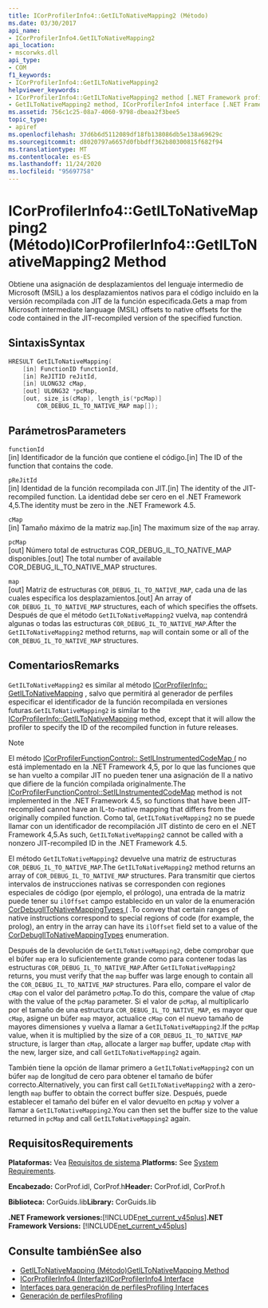 ```yaml
---
title: ICorProfilerInfo4::GetILToNativeMapping2 (Método)
ms.date: 03/30/2017
api_name:
- ICorProfilerInfo4.GetILToNativeMapping2
api_location:
- mscorwks.dll
api_type:
- COM
f1_keywords:
- ICorProfilerInfo4::GetILToNativeMapping2
helpviewer_keywords:
- ICorProfilerInfo4::GetILToNativeMapping2 method [.NET Framework profiling]
- GetILToNativeMapping2 method, ICorProfilerInfo4 interface [.NET Framework profiling]
ms.assetid: 756c1c25-08a7-4060-9798-dbeaa2f3bee5
topic_type:
- apiref
ms.openlocfilehash: 37d6b6d5112089df18fb138086db5e138a69629c
ms.sourcegitcommit: d8020797a6657d0fbbdff362b80300815f682f94
ms.translationtype: MT
ms.contentlocale: es-ES
ms.lasthandoff: 11/24/2020
ms.locfileid: "95697758"
---
```

# <a name="icorprofilerinfo4getiltonativemapping2-method"></a><span data-ttu-id="8e0f5-102">ICorProfilerInfo4::GetILToNativeMapping2 (Método)</span><span class="sxs-lookup"><span data-stu-id="8e0f5-102">ICorProfilerInfo4::GetILToNativeMapping2 Method</span></span>

<span data-ttu-id="8e0f5-103">Obtiene una asignación de desplazamientos del lenguaje intermedio de Microsoft (MSIL) a los desplazamientos nativos para el código incluido en la versión recompilada con JIT de la función especificada.</span><span class="sxs-lookup"><span data-stu-id="8e0f5-103">Gets a map from Microsoft intermediate language (MSIL) offsets to native offsets for the code contained in the JIT-recompiled version of the specified function.</span></span>  
  
## <a name="syntax"></a><span data-ttu-id="8e0f5-104">Sintaxis</span><span class="sxs-lookup"><span data-stu-id="8e0f5-104">Syntax</span></span>  
  
```cpp  
HRESULT GetILToNativeMapping(  
    [in] FunctionID functionId,  
    [in] ReJITID reJitId,  
    [in] ULONG32 cMap,  
    [out] ULONG32 *pcMap,  
    [out, size_is(cMap), length_is(*pcMap)]  
        COR_DEBUG_IL_TO_NATIVE_MAP map[]);  
```  
  
## <a name="parameters"></a><span data-ttu-id="8e0f5-105">Parámetros</span><span class="sxs-lookup"><span data-stu-id="8e0f5-105">Parameters</span></span>  

 `functionId`  
 <span data-ttu-id="8e0f5-106">[in] Identificador de la función que contiene el código.</span><span class="sxs-lookup"><span data-stu-id="8e0f5-106">[in] The ID of the function that contains the code.</span></span>  
  
 `pReJitId`  
 <span data-ttu-id="8e0f5-107">[in] Identidad de la función recompilada con JIT.</span><span class="sxs-lookup"><span data-stu-id="8e0f5-107">[in] The identity of the JIT-recompiled function.</span></span> <span data-ttu-id="8e0f5-108">La identidad debe ser cero en el .NET Framework 4,5.</span><span class="sxs-lookup"><span data-stu-id="8e0f5-108">The identity must be zero in the .NET Framework 4.5.</span></span>  
  
 `cMap`  
 <span data-ttu-id="8e0f5-109">[in] Tamaño máximo de la matriz `map`.</span><span class="sxs-lookup"><span data-stu-id="8e0f5-109">[in] The maximum size of the `map` array.</span></span>  
  
 `pcMap`  
 <span data-ttu-id="8e0f5-110">[out] Número total de estructuras COR_DEBUG_IL_TO_NATIVE_MAP disponibles.</span><span class="sxs-lookup"><span data-stu-id="8e0f5-110">[out] The total number of available COR_DEBUG_IL_TO_NATIVE_MAP structures.</span></span>  
  
 `map`  
 <span data-ttu-id="8e0f5-111">[out] Matriz de estructuras `COR_DEBUG_IL_TO_NATIVE_MAP`, cada una de las cuales especifica los desplazamientos.</span><span class="sxs-lookup"><span data-stu-id="8e0f5-111">[out] An array of `COR_DEBUG_IL_TO_NATIVE_MAP` structures, each of which specifies the offsets.</span></span> <span data-ttu-id="8e0f5-112">Después de que el método `GetILToNativeMapping2` vuelva, `map` contendrá algunas o todas las estructuras `COR_DEBUG_IL_TO_NATIVE_MAP`.</span><span class="sxs-lookup"><span data-stu-id="8e0f5-112">After the `GetILToNativeMapping2` method returns, `map` will contain some or all of the `COR_DEBUG_IL_TO_NATIVE_MAP` structures.</span></span>  
  
## <a name="remarks"></a><span data-ttu-id="8e0f5-113">Comentarios</span><span class="sxs-lookup"><span data-stu-id="8e0f5-113">Remarks</span></span>  

 <span data-ttu-id="8e0f5-114">`GetILToNativeMapping2` es similar al método [ICorProfilerInfo:: GetILToNativeMapping](icorprofilerinfo-getiltonativemapping-method.md) , salvo que permitirá al generador de perfiles especificar el identificador de la función recompilada en versiones futuras.</span><span class="sxs-lookup"><span data-stu-id="8e0f5-114">`GetILToNativeMapping2` is similar to the [ICorProfilerInfo::GetILToNativeMapping](icorprofilerinfo-getiltonativemapping-method.md) method, except that it will allow the profiler to specify the ID of the recompiled function in future releases.</span></span>  
  
> [!NOTE]
> <span data-ttu-id="8e0f5-115">El método [ICorProfilerFunctionControl:: SetILInstrumentedCodeMap (](icorprofilerfunctioncontrol-setilinstrumentedcodemap-method.md) no está implementado en la .NET Framework 4,5, por lo que las funciones que se han vuelto a compilar JIT no pueden tener una asignación de Il a nativo que difiere de la función compilada originalmente.</span><span class="sxs-lookup"><span data-stu-id="8e0f5-115">The [ICorProfilerFunctionControl::SetILInstrumentedCodeMap](icorprofilerfunctioncontrol-setilinstrumentedcodemap-method.md) method is not implemented in the .NET Framework 4.5, so functions that have been JIT-recompiled cannot have an IL-to-native mapping that differs from the originally compiled function.</span></span> <span data-ttu-id="8e0f5-116">Como tal, `GetILToNativeMapping2` no se puede llamar con un identificador de recompilación JIT distinto de cero en el .NET Framework 4,5.</span><span class="sxs-lookup"><span data-stu-id="8e0f5-116">As such, `GetILToNativeMapping2` cannot be called with a nonzero JIT-recompiled ID in the .NET Framework 4.5.</span></span>  
  
 <span data-ttu-id="8e0f5-117">El método `GetILToNativeMapping2` devuelve una matriz de estructuras `COR_DEBUG_IL_TO_NATIVE_MAP`.</span><span class="sxs-lookup"><span data-stu-id="8e0f5-117">The `GetILToNativeMapping2` method returns an array of `COR_DEBUG_IL_TO_NATIVE_MAP` structures.</span></span> <span data-ttu-id="8e0f5-118">Para transmitir que ciertos intervalos de instrucciones nativas se corresponden con regiones especiales de código (por ejemplo, el prólogo), una entrada de la matriz puede tener su `ilOffset` campo establecido en un valor de la enumeración [CorDebugIlToNativeMappingTypes (](../debugging/cordebugiltonativemappingtypes-enumeration.md) .</span><span class="sxs-lookup"><span data-stu-id="8e0f5-118">To convey that certain ranges of native instructions correspond to special regions of code (for example, the prolog), an entry in the array can have its `ilOffset` field set to a value of the [CorDebugIlToNativeMappingTypes](../debugging/cordebugiltonativemappingtypes-enumeration.md) enumeration.</span></span>  
  
 <span data-ttu-id="8e0f5-119">Después de la devolución de `GetILToNativeMapping2`, debe comprobar que el búfer `map` era lo suficientemente grande como para contener todas las estructuras `COR_DEBUG_IL_TO_NATIVE_MAP`.</span><span class="sxs-lookup"><span data-stu-id="8e0f5-119">After `GetILToNativeMapping2` returns, you must verify that the `map` buffer was large enough to contain all the `COR_DEBUG_IL_TO_NATIVE_MAP` structures.</span></span> <span data-ttu-id="8e0f5-120">Para ello, compare el valor de `cMap` con el valor del parámetro `pcMap`.</span><span class="sxs-lookup"><span data-stu-id="8e0f5-120">To do this, compare the value of `cMap` with the value of the `pcMap` parameter.</span></span> <span data-ttu-id="8e0f5-121">Si el valor de `pcMap`, al multiplicarlo por el tamaño de una estructura `COR_DEBUG_IL_TO_NATIVE_MAP`, es mayor que `cMap`, asigne un búfer `map` mayor, actualice `cMap` con el nuevo tamaño de mayores dimensiones y vuelva a llamar a `GetILToNativeMapping2`.</span><span class="sxs-lookup"><span data-stu-id="8e0f5-121">If the `pcMap` value, when it is multiplied by the size of a `COR_DEBUG_IL_TO_NATIVE_MAP` structure, is larger than `cMap`, allocate a larger `map` buffer, update `cMap` with the new, larger size, and call `GetILToNativeMapping2` again.</span></span>  
  
 <span data-ttu-id="8e0f5-122">También tiene la opción de llamar primero a `GetILToNativeMapping2` con un búfer `map` de longitud de cero para obtener el tamaño de búfer correcto.</span><span class="sxs-lookup"><span data-stu-id="8e0f5-122">Alternatively, you can first call `GetILToNativeMapping2` with a zero-length `map` buffer to obtain the correct buffer size.</span></span> <span data-ttu-id="8e0f5-123">Después, puede establecer el tamaño del búfer en el valor devuelto en `pcMap` y volver a llamar a `GetILToNativeMapping2`.</span><span class="sxs-lookup"><span data-stu-id="8e0f5-123">You can then set the buffer size to the value returned in `pcMap` and call `GetILToNativeMapping2` again.</span></span>  
  
## <a name="requirements"></a><span data-ttu-id="8e0f5-124">Requisitos</span><span class="sxs-lookup"><span data-stu-id="8e0f5-124">Requirements</span></span>  

 <span data-ttu-id="8e0f5-125">**Plataformas:** Vea [Requisitos de sistema](../../get-started/system-requirements.md).</span><span class="sxs-lookup"><span data-stu-id="8e0f5-125">**Platforms:** See [System Requirements](../../get-started/system-requirements.md).</span></span>  
  
 <span data-ttu-id="8e0f5-126">**Encabezado:** CorProf.idl, CorProf.h</span><span class="sxs-lookup"><span data-stu-id="8e0f5-126">**Header:** CorProf.idl, CorProf.h</span></span>  
  
 <span data-ttu-id="8e0f5-127">**Biblioteca:** CorGuids.lib</span><span class="sxs-lookup"><span data-stu-id="8e0f5-127">**Library:** CorGuids.lib</span></span>  
  
 <span data-ttu-id="8e0f5-128">**.NET Framework versiones:**[!INCLUDE[net_current_v45plus](../../../../includes/net-current-v45plus-md.md)]</span><span class="sxs-lookup"><span data-stu-id="8e0f5-128">**.NET Framework Versions:** [!INCLUDE[net_current_v45plus](../../../../includes/net-current-v45plus-md.md)]</span></span>  
  
## <a name="see-also"></a><span data-ttu-id="8e0f5-129">Consulte también</span><span class="sxs-lookup"><span data-stu-id="8e0f5-129">See also</span></span>

- [<span data-ttu-id="8e0f5-130">GetILToNativeMapping (Método)</span><span class="sxs-lookup"><span data-stu-id="8e0f5-130">GetILToNativeMapping Method</span></span>](icorprofilerinfo-getiltonativemapping-method.md)
- [<span data-ttu-id="8e0f5-131">ICorProfilerInfo4 (Interfaz)</span><span class="sxs-lookup"><span data-stu-id="8e0f5-131">ICorProfilerInfo4 Interface</span></span>](icorprofilerinfo4-interface.md)
- [<span data-ttu-id="8e0f5-132">Interfaces para generación de perfiles</span><span class="sxs-lookup"><span data-stu-id="8e0f5-132">Profiling Interfaces</span></span>](profiling-interfaces.md)
- [<span data-ttu-id="8e0f5-133">Generación de perfiles</span><span class="sxs-lookup"><span data-stu-id="8e0f5-133">Profiling</span></span>](index.md)
